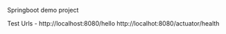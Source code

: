 Springboot demo project

Test Urls -
http://localhost:8080/hello
http://localhot:8080/actuator/health


